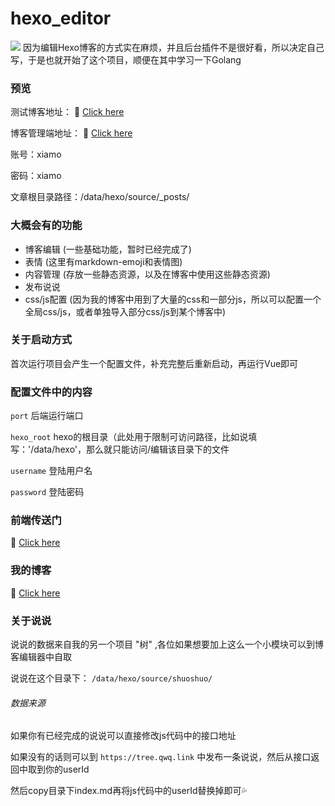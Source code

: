# hexo_editor
<img src="https://xiamo.oss-accelerate.aliyuncs.com/xiamo/WordPress/2021/12/20211220154336504.png" />
因为编辑Hexo博客的方式实在麻烦，并且后台插件不是很好看，所以决定自己写，于是也就开始了这个项目，顺便在其中学习一下Golang 

### 预览
测试博客地址： 🔗 [Click here](http://demo.hexo.xiamoqwq.com)

博客管理端地址： 🔗 [Click here](http://admin.hexo.xiamoqwq.com)

账号：xiamo

密码：xiamo

文章根目录路径：/data/hexo/source/_posts/

### 大概会有的功能
- 博客编辑 (一些基础功能，暂时已经完成了)
- 表情 (这里有markdown-emoji和表情图)
- 内容管理 (存放一些静态资源，以及在博客中使用这些静态资源)
- 发布说说
- css/js配置 (因为我的博客中用到了大量的css和一部分js，所以可以配置一个全局css/js，或者单独导入部分css/js到某个博客中)

### 关于启动方式
首次运行项目会产生一个配置文件，补充完整后重新启动，再运行Vue即可

### 配置文件中的内容
`port`  后端运行端口

`hexo_root`  hexo的根目录（此处用于限制可访问路径，比如说填写：'/data/hexo'，那么就只能访问/编辑该目录下的文件

`username`  登陆用户名

`password`  登陆密码

### 前端传送门
🔗 [Click here](https://github.com/xm17906193/hexo_editor_vue)

### 我的博客
🔗 [Click here](https://qwq.link)

### 关于说说
说说的数据来自我的另一个项目 "树" ,各位如果想要加上这么一个小模块可以到博客编辑器中自取

说说在这个目录下： `/data/hexo/source/shuoshuo/`

###### 数据来源
如果你有已经完成的说说可以直接修改js代码中的接口地址

如果没有的话则可以到 `https://tree.qwq.link` 中发布一条说说，然后从接口返回中取到你的userId

然后copy目录下index.md再将js代码中的userId替换掉即可💦

